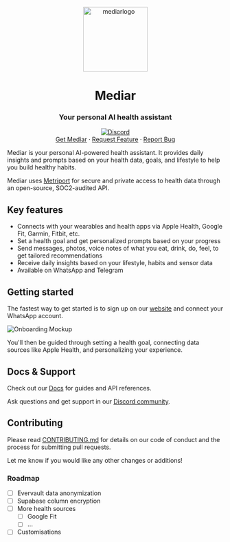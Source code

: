 
<p align="center">

<img width="150" alt="mediarlogo" src="https://github.com/louis030195/mediar/assets/25003283/ef2e6639-483a-46f6-ae75-907f71add5b2">

<h1 align="center">Mediar</h1>  

<h3 align="center">Your personal AI health assistant</h3>

<p align="center">
<a href="https://discord.gg/pFKpxYpZEa"><img alt="Discord" src="https://img.shields.io/discord/1134978992932401264?color=green&style=for-the-badge"></a>
<br>  
<a href="https://mediar.com/signup">Get Mediar</a> ·
<a href="https://github.com/louis030195/mediar/issues/new?assignees=&labels=enhancement">Request Feature</a> ·  
<a href="https://github.com/louis030195/mediar/issues/new?assignees=&labels=bug">Report Bug</a>
</p>

</p>

Mediar is your personal AI-powered health assistant. It provides daily insights and prompts based on your health data, goals, and lifestyle to help you build healthy habits. 

Mediar uses [Metriport](https://metriport.com) for secure and private access to health data through an open-source, SOC2-audited API.

## Key features

- Connects with your wearables and health apps via Apple Health, Google Fit, Garmin, Fitbit, etc.
- Set a health goal and get personalized prompts based on your progress  
- Send messages, photos, voice notes of what you eat, drink, do, feel, to get tailored recommendations
- Receive daily insights based on your lifestyle, habits and sensor data
- Available on WhatsApp and Telegram

## Getting started

The fastest way to get started is to sign up on our [website](https://mediar.ai/signin) and connect your WhatsApp account.

![Onboarding Mockup](https://via.placeholder.com/300x200)

You'll then be guided through setting a health goal, connecting data sources like Apple Health, and personalizing your experience.

## Docs & Support 

Check out our [Docs](https://docs.mediar.com) for guides and API references.

Ask questions and get support in our [Discord community](https://discord.gg/pFKpxYpZEa).

## Contributing

Please read [CONTRIBUTING.md](https://github.com/mediar/mediar/CONTRIBUTING.md) for details on our code of conduct and the process for submitting pull requests.

Let me know if you would like any other changes or additions!

### Roadmap

- [ ] Evervault data anonymization 
- [ ] Supabase column encryption
- [ ] More health sources
  - [ ] Google Fit
  - [ ] ...
- [ ] Customisations
